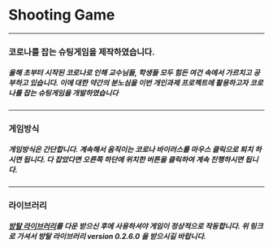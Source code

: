 # Shooting Game
------------
### 코로나를 잡는 슈팅게임을 제작하였습니다.
##### 올해 초부터 시작된 코로나로 인해 교수님들, 학생들 모두 힘든 여건 속에서 가르치고 공부하고 있습니다. 이에 대한 약간의 분노심을 이번 개인과제 프로젝트에 활용하고자 코로나를 잡는 슈팅게임을 개발하였습니다
------------
### 게임방식
##### 게임방식은 간단합니다. 계속해서 움직이는 코로나 바이러스를 마우스 클릭으로 퇴치 하시면 됩니다. 다 잡았다면 오른쪽 하단에 위치한 버튼을 클릭하여 계속 진행하시면 됩니다.
------------
### 라이브러리
##### [방탈 라이브러리](https://cafe.naver.com/bangtal)를 다운 받으신 후에 사용하셔야 게임이 정상적으로 작동합니다. 위 링크로 가셔서 방탈 라이브러리 version 0.2.6.0 을 받으시길 바랍니다.
